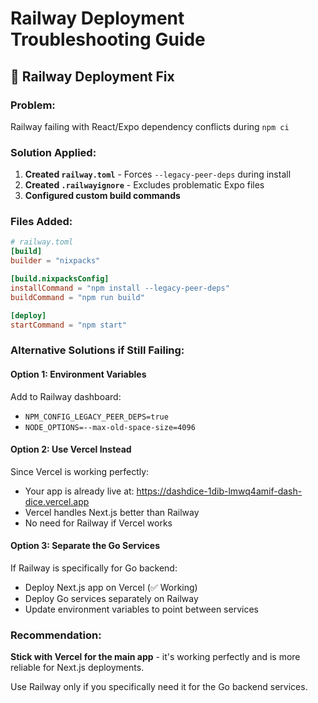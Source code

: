 # Railway Deployment Troubleshooting Guide

## 🚂 Railway Deployment Fix

### **Problem:** 
Railway failing with React/Expo dependency conflicts during `npm ci`

### **Solution Applied:**
1. **Created `railway.toml`** - Forces `--legacy-peer-deps` during install
2. **Created `.railwayignore`** - Excludes problematic Expo files
3. **Configured custom build commands**

### **Files Added:**
```toml
# railway.toml
[build]
builder = "nixpacks"

[build.nixpacksConfig]
installCommand = "npm install --legacy-peer-deps"
buildCommand = "npm run build"

[deploy]
startCommand = "npm start"
```

### **Alternative Solutions if Still Failing:**

#### **Option 1: Environment Variables**
Add to Railway dashboard:
- `NPM_CONFIG_LEGACY_PEER_DEPS=true`
- `NODE_OPTIONS=--max-old-space-size=4096`

#### **Option 2: Use Vercel Instead**
Since Vercel is working perfectly:
- Your app is already live at: https://dashdice-1dib-lmwq4amif-dash-dice.vercel.app
- Vercel handles Next.js better than Railway
- No need for Railway if Vercel works

#### **Option 3: Separate the Go Services**
If Railway is specifically for Go backend:
- Deploy Next.js app on Vercel (✅ Working)
- Deploy Go services separately on Railway
- Update environment variables to point between services

### **Recommendation:**
**Stick with Vercel for the main app** - it's working perfectly and is more reliable for Next.js deployments.

Use Railway only if you specifically need it for the Go backend services.